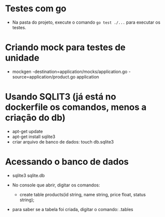 # Testes com go

* Na pasta do projeto, execute o comando `go test ./...` para executar os testes.

# Criando mock para testes de unidade
* mockgen -destination=application/mocks/application.go -source=application/product.go application

# Usando SQLIT3 (já está no dockerfile os comandos, menos a criação do db)
* apt-get update
* apt-get install sqlite3
* criar arquivo de banco de dados: touch db.sqlite3

# Acessando o banco de dados
* sqlite3 sqlite.db
* No console que abrir, digitar os comandos:
    * create table products(id string, name string, price float, status string);

* para saber se a tabela foi criada, digitar o comando: .tables